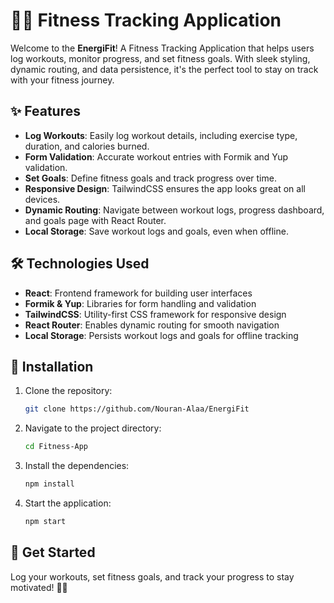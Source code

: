# 🏋️‍♀️ Fitness Tracking Application

Welcome to the **EnergiFit**! A Fitness Tracking Application that helps users log workouts, monitor progress, and set fitness goals. With sleek styling, dynamic routing, and data persistence, it's the perfect tool to stay on track with your fitness journey.

## ✨ Features

- **Log Workouts**: Easily log workout details, including exercise type, duration, and calories burned.
- **Form Validation**: Accurate workout entries with Formik and Yup validation.
- **Set Goals**: Define fitness goals and track progress over time.
- **Responsive Design**: TailwindCSS ensures the app looks great on all devices.
- **Dynamic Routing**: Navigate between workout logs, progress dashboard, and goals page with React Router.
- **Local Storage**: Save workout logs and goals, even when offline.

## 🛠️ Technologies Used

- **React**: Frontend framework for building user interfaces
- **Formik & Yup**: Libraries for form handling and validation
- **TailwindCSS**: Utility-first CSS framework for responsive design
- **React Router**: Enables dynamic routing for smooth navigation
- **Local Storage**: Persists workout logs and goals for offline tracking

## 🚀 Installation

1. Clone the repository:
   ```bash
   git clone https://github.com/Nouran-Alaa/EnergiFit
   ```
2. Navigate to the project directory:
   ```bash
   cd Fitness-App
   ```
3. Install the dependencies:
   ```bash
   npm install
   ```
4. Start the application:
   ```bash
   npm start
   ```

## 🎯 Get Started

Log your workouts, set fitness goals, and track your progress to stay motivated! 🏃‍♂️
